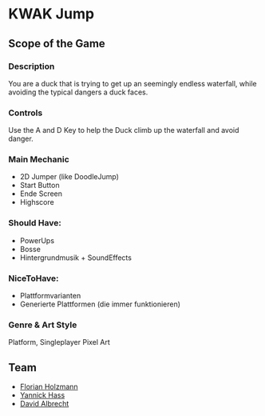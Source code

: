 # KWAK Jump

## Scope of the Game

### Description
 You are a duck that is trying to get up an seemingly endless waterfall,
 while avoiding the typical dangers a duck faces.

### Controls
 Use the A and D Key to help the Duck climb up the waterfall
 and avoid danger.

### Main Mechanic
* 2D Jumper (like DoodleJump)
* Start Button
* Ende Screen
* Highscore

### Should Have:
* PowerUps
* Bosse
* Hintergrundmusik + SoundEffects

### NiceToHave: 
* Plattformvarianten
* Generierte Plattformen (die immer funktionieren)

### Genre & Art Style
Platform, Singleplayer
Pixel Art

## Team
* [Florian Holzmann](https://github.com/fwoodmann)
* [Yannick Hass](https://github.com/HassYannick)
* [David Albrecht](https://github.com/da-albrecht)
